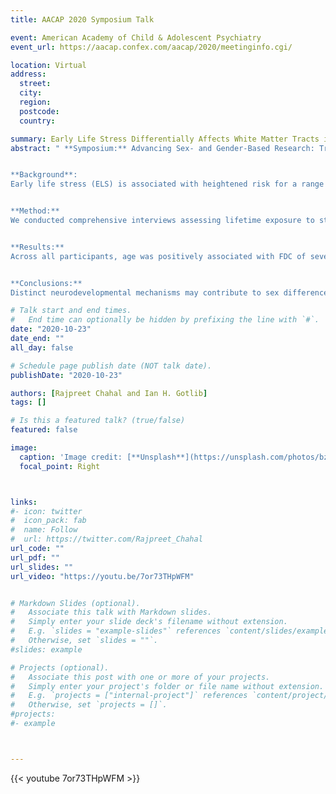 ```yaml
---
title: AACAP 2020 Symposium Talk

event: American Academy of Child & Adolescent Psychiatry
event_url: https://aacap.confex.com/aacap/2020/meetinginfo.cgi/

location: Virtual
address:
  street: 
  city: 
  region: 
  postcode: 
  country: 

summary: Early Life Stress Differentially Affects White Matter Tracts in Males and Females During Early Puberty: Associations with Internalizing and Externalizing Problems
abstract: " **Symposium:** Advancing Sex- and Gender-Based Research: Transitions Over the Life Course for Understanding Young Women’s Risk for Affective Psychopathology.


**Background**: 
Early life stress (ELS) is associated with heightened risk for a range of psychosocial difficulties in adolescence, including depression (LeMoult et al., 2019), often to a greater degree in females (Goodwill et al., 2018). We have demonstrated that ELS selectively affects frontolimbic white matter (WM) circuitry in males and females, and depressive symptoms, during early puberty (Kircanski et al., 2019). Here, we tested whether ELS is differentially associated with age-related changes in whole-brain WM morphometry, and internalizing and externalizing problems in boys and girls during this critical period of neurodevelopment.


**Method:**
We conducted comprehensive interviews assessing lifetime exposure to stress with 220 participants (123 females) ages 9¬–14 years (Ribbe, 1996) and rated the objective severity of each stressor endorsed, yielding a cumulative ELS severity score (King et al., 2017). We assessed internalizing and externalizing behaviors with the Youth Self-Report (Achenbach, 1991). A diffusion-weighted MRI scan was acquired to examine WM fixel-based morphometry, a combined measure of fiber density and cross-section (FDC; Raffelt et al., 2017).


**Results:**
Across all participants, age was positively associated with FDC of several tracts (e.g., bilateral corticospinal, superior longitudinal fasciculi (SLF), corpus callosum [CC], ps<.05). Only males showed increases with age in FDC of the forceps minor and bilateral inferior longitudinal fasciculi (ILF), ps<.042. Multivariate analyses indicated that whereas younger females reported more internalizing problems than did younger males, older males and females did not differ from each other. Younger, but not older, females also showed a positive association between forceps minor and uncinate FDC and both internalizing and externalizing problems (ps<.05). Younger, but not older, males showed a positive association between SLF FDC and these problems, and a negative association between ILF FDC and these problems (ps<.05). Finally, among participants with greater ELS, females had lower CC FDC than did males (p=.003).


**Conclusions:**
Distinct neurodevelopmental mechanisms may contribute to sex differences in the emergence of psychopathology during early puberty, particularly in adolescents who have experienced early adversity."

# Talk start and end times.
#   End time can optionally be hidden by prefixing the line with `#`.
date: "2020-10-23"
date_end: ""
all_day: false

# Schedule page publish date (NOT talk date).
publishDate: "2020-10-23"

authors: [Rajpreet Chahal and Ian H. Gotlib]
tags: []

# Is this a featured talk? (true/false)
featured: false

image:
  caption: 'Image credit: [**Unsplash**](https://unsplash.com/photos/bzdhc5b3Bxs)'
  focal_point: Right



links:
#- icon: twitter
#  icon_pack: fab
#  name: Follow
#  url: https://twitter.com/Rajpreet_Chahal
url_code: ""
url_pdf: ""
url_slides: ""
url_video: "https://youtu.be/7or73THpWFM"


# Markdown Slides (optional).
#   Associate this talk with Markdown slides.
#   Simply enter your slide deck's filename without extension.
#   E.g. `slides = "example-slides"` references `content/slides/example-slides.md`.
#   Otherwise, set `slides = ""`.
#slides: example

# Projects (optional).
#   Associate this post with one or more of your projects.
#   Simply enter your project's folder or file name without extension.
#   E.g. `projects = ["internal-project"]` references `content/project/deep-learning/index.md`.
#   Otherwise, set `projects = []`.
#projects:
#- example



---
```



{{< youtube 7or73THpWFM >}}

